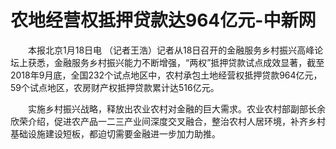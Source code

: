 # 农地经营权抵押贷款达964亿元-中新网

　　本报北京1月18日电 （记者王浩）记者从18日召开的金融服务乡村振兴高峰论坛上获悉，金融服务乡村振兴能力不断增强，“两权”抵押贷款试点成效显著，截至2018年9月底，全国232个试点地区中，农村承包土地经营权抵押贷款964亿元，59个试点地区，农房财产权抵押贷款累计达516亿元。

　　实施乡村振兴战略，释放出农业农村对金融的巨大需求。农业农村部副部长余欣荣介绍，促进农产品一二三产业间深度交叉融合，整治农村人居环境，补齐乡村基础设施建设短板，都迫切需要金融进一步加力助推。 
